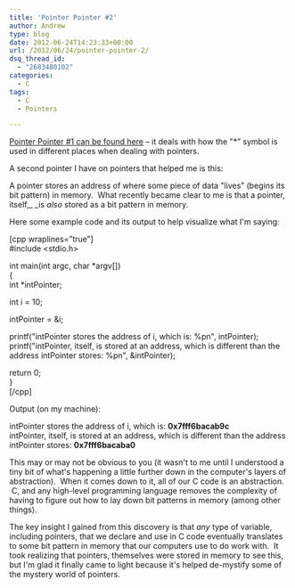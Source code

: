 ```yaml
---
title: 'Pointer Pointer #2'
author: Andrew
type: blog
date: 2012-06-24T14:23:33+00:00
url: /2012/06/24/pointer-pointer-2/
dsq_thread_id:
  - "2683480102"
categories:
  - C
tags:
  - C
  - Pointers

---
```

[Pointer Pointer #1 can be found here][1] – it deals with how the "*&#8221; symbol is used in different places when dealing with pointers.

A second pointer I have on pointers that helped me is this:

A pointer stores an address of where some piece of data "lives&#8221; (begins its bit pattern) in memory.  What recently became clear to me is that a pointer, itself,_ _is _also_ stored as a bit pattern in memory.

Here some example code and its output to help visualize what I'm saying:

[cpp wraplines=&#8221;true&#8221;]  
#include <stdio.h>

int main(int argc, char *argv[])  
{  
int *intPointer;

int i = 10;

intPointer = &i;

printf("intPointer stores the address of i, which is: %pn", intPointer);  
printf("intPointer, itself, is stored at an address, which is different than the address intPointer stores: %pn", &intPointer);

return 0;  
}  
[/cpp]

Output (on my machine):

<p class="note">
  intPointer stores the address of i, which is: <strong>0x7fff6bacab9c</strong><br /> intPointer, itself, is stored at an address, which is different than the address intPointer stores: <strong>0x7fff6bacaba0</strong>
</p>

This may or may not be obvious to you (it wasn't to me until I understood a tiny bit of what's happening a little further down in the computer's layers of abstraction).  When it comes down to it, all of our C code is an abstraction.  C, and any high-level programming language removes the complexity of having to figure out how to lay down bit patterns in memory (among other things).

The key insight I gained from this discovery is that _any_ type of variable, including pointers, that we declare and use in C code eventually translates to some bit pattern in memory that our computers use to do work with.  It took realizing that pointers, themselves were stored in memory to see this, but I'm glad it finally came to light because it's helped de-mystify some of the mystery world of pointers.

 [1]: http://andrewcbancroft.com/2012/06/17/pointer-pointer-1/ "Pointer Pointer #1"